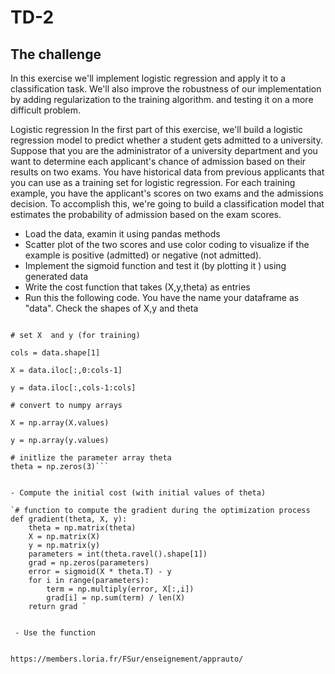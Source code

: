 # TD-2


The challenge
-------------

In this exercise we'll implement logistic regression and apply it to a classification task. We'll also improve the robustness of our implementation by adding regularization to the training algorithm. and testing it on a more difficult problem.

Logistic regression
In the first part of this exercise, we'll build a logistic regression model to predict whether a student gets admitted to a university. Suppose that you are the administrator of a university department and you want to determine each applicant's chance of admission based on their results on two exams. You have historical data from previous applicants that you can use as a training set for logistic regression. For each training example, you have the applicant's scores on two exams and the admissions decision. To accomplish this, we're going to build a classification model that estimates the probability of admission based on the exam scores.


- Load the data, examin it using pandas methods 
- Scatter plot of the two scores and use color coding to visualize if the example is positive (admitted) or negative (not admitted).
- Implement the sigmoid function and test it (by plotting it ) using generated data
- Write the cost function that takes (X,y,theta) as entries
- Run this the following code. You have the name your dataframe as "data". Check the shapes of X,y and theta

```data.insert(0, 'Ones', 1)

# set X  and y (for training) 

cols = data.shape[1]

X = data.iloc[:,0:cols-1]

y = data.iloc[:,cols-1:cols]

# convert to numpy arrays

X = np.array(X.values)

y = np.array(y.values)

# initlize the parameter array theta
theta = np.zeros(3)```


- Compute the initial cost (with initial values of theta) 

`# function to compute the gradient during the optimization process
def gradient(theta, X, y):
    theta = np.matrix(theta)
    X = np.matrix(X)
    y = np.matrix(y)
    parameters = int(theta.ravel().shape[1])
    grad = np.zeros(parameters)
    error = sigmoid(X * theta.T) - y
    for i in range(parameters):
        term = np.multiply(error, X[:,i])
        grad[i] = np.sum(term) / len(X)
    return grad `
  
    
 - Use the function 


https://members.loria.fr/FSur/enseignement/apprauto/
